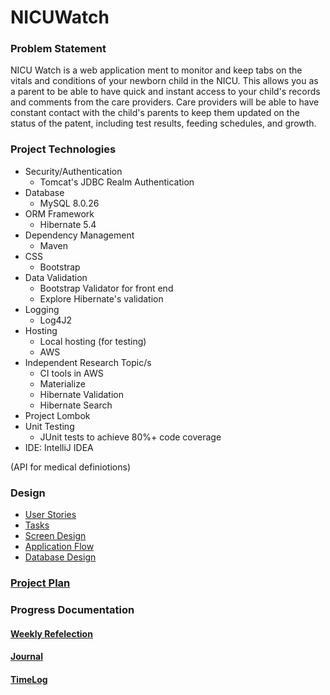 # NICUWatch 

### Problem Statement

NICU Watch is a web application ment to monitor and keep tabs on the vitals and conditions of your newborn child in the NICU. This allows you as a parent to be able to have quick and instant access to your child's records and comments from the care providers. Care providers will be able to have constant contact with the child's parents to keep them updated on the status of the patent, including test results, feeding schedules, and growth.

### Project Technologies

* Security/Authentication
  * Tomcat's JDBC Realm Authentication
* Database
  * MySQL 8.0.26
* ORM Framework
  * Hibernate 5.4
* Dependency Management
  * Maven
* CSS 
  * Bootstrap
* Data Validation
  * Bootstrap Validator for front end
  * Explore Hibernate's validation
* Logging
  * Log4J2
* Hosting
  * Local hosting (for testing)
  * AWS
* Independent Research Topic/s
  * CI tools in AWS
  * Materialize
  * Hibernate Validation
  * Hibernate Search
* Project Lombok
* Unit Testing
  * JUnit tests to achieve 80%+ code coverage 
* IDE: IntelliJ IDEA

(API for medical definiotions)

### Design

* [User Stories](DesignDocuments/userStories.md)
* [Tasks](DesignDocuments/tasks.md)  
* [Screen Design](DesignDocuments/Screens.md)
* [Application Flow](DesignDocuments/applicationFlow.md)
* [Database Design](DesignDocuments/databaseDiagram.md)

### [Project Plan](ProjectPlan.md)

### Progress Documentation
#### [Weekly Refelection](WeeklyReflection.md)
#### [Journal](Journal.md)
#### [TimeLog](Timelog.md)